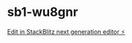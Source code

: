 # sb1-wu8gnr

[Edit in StackBlitz next generation editor ⚡️](https://stackblitz.com/~/github.com/vinilvmenon/sb1-wu8gnr)